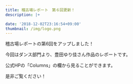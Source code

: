```yaml
---
title: 稽古場レポート　第６回更新！
description: |+

date: '2018-12-02T23:16:54+09:00'
thumbnail: /img/logo.png
---
```

稽古場レポートの第6回をアップしました！

今回はダンス部門より、豊田ゆり佳さん作品のレポートです。 

公式HPの「Columns」の欄から見ることができます。 

是非ご覧ください！
